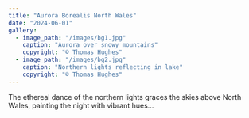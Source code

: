 ```yaml
---
title: "Aurora Borealis North Wales"  
date: "2024-06-01"
gallery:
  - image_path: "/images/bg1.jpg"
    caption: "Aurora over snowy mountains"
    copyright: "© Thomas Hughes"
  - image_path: "/images/bg2.jpg" 
    caption: "Northern lights reflecting in lake"
    copyright: "© Thomas Hughes"
---
```


The ethereal dance of the northern lights graces the skies above North Wales, painting the night with vibrant hues...
